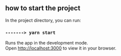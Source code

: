 ## how to start the project

In the project directory, you can run:

### `-------> yarn start`

Runs the app in the development mode.\
Open [http://localhost:3000](http://localhost:3000) to view it in your browser.
